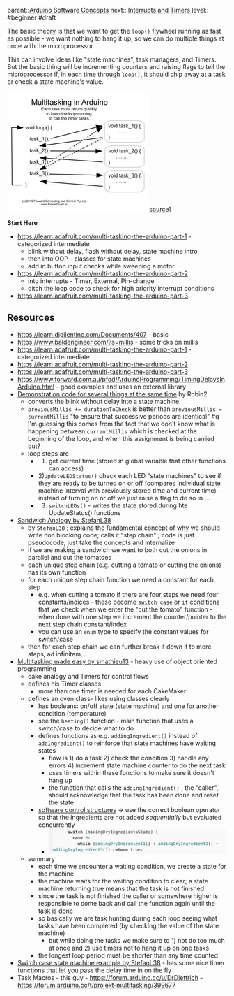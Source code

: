 parent::[Arduino Software Concepts](Arduino%20Software%20Concepts.md)
next:: [Interrupts and Timers](Interrupts%20and%20Timers.md)
level:: #beginner 
#draft 

The basic theory is that we want to get the `loop()` flywheel running as fast as possible - we want nothing to hang it up, so we can do multiple things at once with the microprocessor.

This can involve ideas like "state machines",  task managers, and Timers. But the basic thing will be incrementing counters and raising flags to tell the microprocessor if, in each time through `loop()`, it should chip away at a task or check a state machine's value. 

![](Personal%20Folders/that_marouk_ish/attachments/Pasted%20image%2020221014223111.png)
[source](https://forum.arduino.cc/t/a-demo-code-explaining-the-switch-case-state-machine-and-how-to-do-things-almost-in-parallel/888172/2)]


**Start Here**
- https://learn.adafruit.com/multi-tasking-the-arduino-part-1 - categorized intermediate
	- blink without delay, flash without delay, state machine intro
	- then into OOP - classes for state machines
	- add in button input checks while sweeping a motor
- https://learn.adafruit.com/multi-tasking-the-arduino-part-2
	- into interrupts - Timer, External, Pin-change
	- ditch the loop code to check for high priority interrupt conditions
- https://learn.adafruit.com/multi-tasking-the-arduino-part-3

## Resources
- https://learn.digilentinc.com/Documents/407 - basic 
- https://www.baldengineer.com/?s=millis - some tricks on millis
- https://learn.adafruit.com/multi-tasking-the-arduino-part-1 - categorized intermediate
- https://learn.adafruit.com/multi-tasking-the-arduino-part-2
- https://learn.adafruit.com/multi-tasking-the-arduino-part-3
- https://www.forward.com.au/pfod/ArduinoProgramming/TimingDelaysInArduino.html - good examples and uses an external library
- [Demonstration code for several things at the same time](https://forum.arduino.cc/t/demonstration-code-for-several-things-at-the-same-time/217158) by Robin2
	- converts the blink without delay into a state machine
	- `previousMillis += durationToCheck` is better than `previousMillis = currentMillis`  "to ensure that successive periods are identical"  #q I'm guessing this comes from the fact that we don't know what is happening between `currentMillis` which is checked at the beginning of the loop, and when this assignment is being carried out? 
	- loop steps are 
		- 1) get current time (stored in global variable that other functions can access)
		- 2)`updateLEDStatus()` check each LED "state machines" to see if they are ready to be turned on or off (compares individual state machine interval with previously stored time and current time) -- instead of turning on or off we just raise a flag to do so in ...
		- 3) `switchLEDs()` - writes the state stored during hte UpdateStatus() functions
- [Sandwich Analogy by StefanL38](https://forum.arduino.cc/t/easy-to-understand-analogy-how-to-code-doing-things-in-almost-parallel-multi-tasking/991589)
	- by `StefanL38` ; explains the fundamental concept of why we should write non blocking code; calls it "step chain" ;  code is just pseudocode, just take the concepts and internalize
	- if we are making a sandwich we want to both cut the onions in parallel and cut the tomatoes
	- each unique step chain (e.g. cutting a tomato or cutting the onions) has its own function
	- for each unique step chain function we need a constant for each step
		- e.g. when cutting a tomato if there are four steps we need four constants/indices - these become `switch case` or `if` conditions that we check when we enter the "cut the tomato" function - when done with one step we increment the counter/pointer to the next step chain constant/index
		- you can use an `enum` type to specify the constant values for switch/case
	- then for each step chain we can further break it down it to more steps, ad infinitem...
- [Multitasking made easy by smathieu13](https://forum.arduino.cc/t/multitasking-made-easy/1013708) - heavy use of object oriented programming 
	- cake analogy and Timers for control flows
	- defines his Timer classes
		- more than one timer is needed for each CakeMaker
	- defines an oven class- likes using classes clearly
		- has booleans: on/off state (state machine) and one for another condition (temperature)
		- see the `heating()` function - main function that uses a switch/case to decide what to do
		- defines functions as e.g. `addingIngredient()` instead of `addIngredient()` to reinforce that state machines have waiting states
			- flow is 1) do a task 2) check the condition 3) handle any errors 4) increment state machine counter to do the next task
			- uses timers within these functions to make sure it doesn't hang up
			- the function that calls the `addingIngredient()` , the "caller", should acknowledge that the task has been done and reset the state
		- [software control structures](software%20control%20structures.md) -> use the correct boolean operator so that the ingredients are not added  _sequentially_ but evaluated concurrently
			- ![](Personal%20Folders/that_marouk_ish/attachments/Pasted%20image%2020221013232938.png)
	- summary
		- each time we encounter a waiting condition, we create a state for the machine
		- the machine waits for the waiting condition to clear; a state machine returning true means that the task is not finished
		- since the task is not finished the caller or somewhere higher is responsible to come back and call the function again until the task is done
		- so basically we are task hunting during each loop seeing what tasks have been completed (by checking the value of the state machine) 
			- but while doing the tasks we make sure to 1) not do too much at once and 2) use timers not to hang it up on one tasks
		- the longest loop period must be shorter than any time counted
- [Switch case state machine example by StefanL38](https://forum.arduino.cc/t/a-demo-code-explaining-the-switch-case-state-machine-and-how-to-do-things-almost-in-parallel/888172) - has some nice timer functions that let you pass the delay time in on the fly
- Task Macros - this guy - https://forum.arduino.cc/u/DrDiettrich  - https://forum.arduino.cc/t/projekt-multitasking/399677